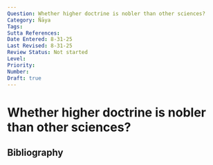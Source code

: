 ```yaml
---
Question: Whether higher doctrine is nobler than other sciences?
Category: Ñāya
Tags: 
Sutta References: 
Date Entered: 8-31-25
Last Revised: 8-31-25
Review Status: Not started
Level: 
Priority: 
Number: 
Draft: true
---
```


# Whether higher doctrine is nobler than other sciences?

## Bibliography

<!-- 

Notes:



 -->